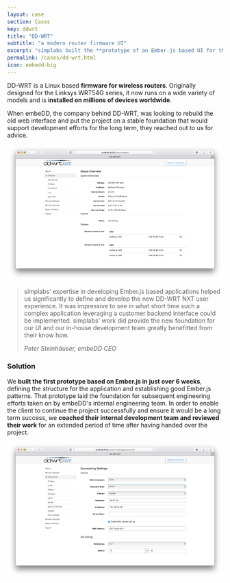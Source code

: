 ```yaml
---
layout: case
section: Cases
key: ddwrt
title: "DD-WRT"
subtitle: "a modern router firmware UI"
excerpt: "simplabs built the **prototype of an Ember.js based UI for the DD-WRT router firmware**, running on millions of devices worldwide. The client embeDD was able to use that prototype to build a release version."
permalink: /cases/dd-wrt.html
icon: embedd-big
---
```


<div class="row content-section">
  <div class="col-12 col-md-6 order-md-2 col-lg-5">
    <p>DD-WRT is a Linux based <strong>firmware for wireless routers</strong>. Originally designed for the Linksys WRT54G series, it now runs on a wide variety of models and is <strong>installed on millions of devices worldwide</strong>.</p>
    <p>When embeDD, the company behind DD-WRT, was looking to rebuild the old web interface and put the project on a stable foundation that would support development efforts for the long term, they reached out to us for advice.</p>
  </div>
  <div class="col-12 col-md-6 order-md-1 col-lg-5 offset-lg-1">
    <img src="/images/cases/dd-wrt/overview.png" class="img-fluid" alt="Overview">
  </div>
</div>

<div class="secondary-banner wide-banner quote-banner">
  <div class="container">
    <div class="row content-section">
      <div class="col-12 col-lg-10 offset-lg-1">
        <blockquote>
          <p>simplabs’ expertise in developing Ember.js based applications helped us significantly to define and develop the new DD-WRT NXT user experience. It was impressive to see in what short time such a complex application leveraging a customer backend interface could be implemented. simplabs' work did provide the new foundation for our UI and our in-house development team greatly benefitted from their know how.</p>
          <footer><cite>Peter Steinhäuser, embeDD CEO</cite></footer>
        </blockquote>
      </div>
    </div>
  </div>
</div>

<div class="row content-section">
  <div class="col-12 col-md-6 col-lg-5 offset-lg-1">
    <h3>Solution</h3>
    <p>We <strong>built the first prototype based on Ember.js in just over 6 weeks</strong>, defining the structure for the application and establishing good Ember.js patterns. That prototype laid the foundation for subsequent engineering efforts taken on by embeDD's internal engineering team. In order to enable the client to continue the project successfully and ensure it would be a long term success, we <strong>coached their internal development team and reviewed their work</strong> for an extended period of time after having handed over the project.</p>
  </div>
  <div class="col-12 col-md-6 col-lg-5">
    <img src="/images/cases/dd-wrt/settings.png" class="img-fluid" alt="Settings">
  </div>
</div>
